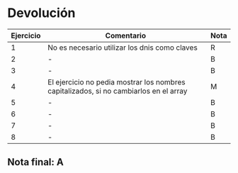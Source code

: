 # Devolución

| Ejercicio | Comentario                                                                            | Nota |
| --------- | ------------------------------------------------------------------------------------- | ---- |
| 1         | No es necesario utilizar los dnis como claves                                         | R    |
| 2         | -                                                                                     | B    |
| 3         | -                                                                                     | B    |
| 4         | El ejercicio no pedia mostrar los nombres capitalizados, si no cambiarlos en el array | M    |
| 5         | -                                                                                     | B    |
| 6         | -                                                                                     | B    |
| 7         | -                                                                                     | B    |
| 8         | -                                                                                     | B    |

## Nota final: **A**
